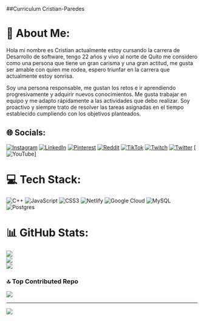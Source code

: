 ##Curriculum  Cristian-Paredes

# 💫 About Me:
 Hola mi nombre es Cristian actualmente estoy cursando la carrera de Desarrollo de software, tengo 22 años y vivo al norte de  Quito me considero como una persona que tiene un gran carisma y una gran actitud, me gusta ser amable con quien me rodea,  espero triunfar en la carrera que actualmente estoy sonrisa.

Soy una persona responsable, me gustan los retos e ir aprendiendo progresivamente y adquirir nuevos conocimientos. Me gusta trabajar en equipo y me adapto rápidamente a las actividades que debo realizar. Soy proactivo y siempre trato de resolver las tareas asignadas en el tiempo establecido cumpliendo con los objetivos planteados.


## 🌐 Socials:
[![Instagram](https://img.shields.io/badge/Instagram-%23E4405F.svg?logo=Instagram&logoColor=white)](https://instagram.com/c.fer18) [![LinkedIn](https://img.shields.io/badge/LinkedIn-%230077B5.svg?logo=linkedin&logoColor=white)](https://linkedin.com/in/CristianParedes|LinkedIn) [![Pinterest](https://img.shields.io/badge/Pinterest-%23E60023.svg?logo=Pinterest&logoColor=white)](https://pinterest.com/Cristian_1806) [![Reddit](https://img.shields.io/badge/Reddit-%23FF4500.svg?logo=Reddit&logoColor=white)](https://reddit.com/user/Cristiann-Paredes) [![TikTok](https://img.shields.io/badge/TikTok-%23000000.svg?logo=TikTok&logoColor=white)](https://tiktok.com/@c.fer18) [![Twitch](https://img.shields.io/badge/Twitch-%239146FF.svg?logo=Twitch&logoColor=white)](https://twitch.tv/cristian180629) [![Twitter](https://img.shields.io/badge/Twitter-%231DA1F2.svg?logo=Twitter&logoColor=white)](https://twitter.com/cristiann) [![YouTube](https://img.shields.io/badge/YouTube-%23FF0000.svg?logo=YouTube&logoColor=white)]

# 💻 Tech Stack:
![C++](https://img.shields.io/badge/c++-%2300599C.svg?style=for-the-badge&logo=c%2B%2B&logoColor=white) ![JavaScript](https://img.shields.io/badge/javascript-%23323330.svg?style=for-the-badge&logo=javascript&logoColor=%23F7DF1E) ![CSS3](https://img.shields.io/badge/css3-%231572B6.svg?style=for-the-badge&logo=css3&logoColor=white)  ![Netlify](https://img.shields.io/badge/netlify-%23000000.svg?style=for-the-badge&logo=netlify&logoColor=#00C7B7) ![Google Cloud](https://img.shields.io/badge/GoogleCloud-%234285F4.svg?style=for-the-badge&logo=google-cloud&logoColor=white) ![MySQL](https://img.shields.io/badge/mysql-%2300000f.svg?style=for-the-badge&logo=mysql&logoColor=white) ![Postgres](https://img.shields.io/badge/postgres-%23316192.svg?style=for-the-badge&logo=postgresql&logoColor=white)
# 📊 GitHub Stats:
![](https://github-readme-stats.vercel.app/api?username=Cristiann-Paredes&theme=dark&hide_border=false&include_all_commits=false&count_private=false)<br/>
![](https://github-readme-streak-stats.herokuapp.com/?user=Cristiann-Paredes&theme=dark&hide_border=false)<br/>
![](https://github-readme-stats.vercel.app/api/top-langs/?username=Cristiann-Paredes&theme=dark&hide_border=false&include_all_commits=false&count_private=false&layout=compact)

### 🔝 Top Contributed Repo
![](https://github-contributor-stats.vercel.app/api?username=Cristiann-Paredes&limit=5&theme=dark&combine_all_yearly_contributions=true)

---
[![](https://visitcount.itsvg.in/api?id=Cristiann-Paredes&icon=0&color=0)](https://visitcount.itsvg.in)

<!-- Proudly created with GPRM ( https://gprm.itsvg.in ) -->

